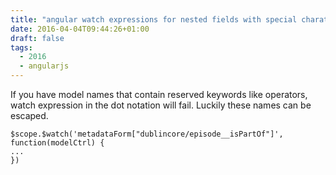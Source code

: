 ```yaml
---
title: "angular watch expressions for nested fields with special charaters"
date: 2016-04-04T09:44:26+01:00
draft: false
tags: 
  - 2016
  - angularjs
---
```


If you have model names that contain reserved keywords like operators, watch expression in the dot notation will fail. 
Luckily these names can be escaped.

```
$scope.$watch('metadataForm["dublincore/episode__isPartOf"]', function(modelCtrl) { 
... 
})
```

